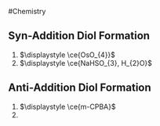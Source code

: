 #Chemistry 
## Syn-Addition Diol Formation
1. $\displaystyle \ce{OsO_{4}}$
2. $\displaystyle \ce{NaHSO_{3}, H_{2}O}$
## Anti-Addition Diol Formation
1. $\displaystyle \ce{m-CPBA}$
2. 